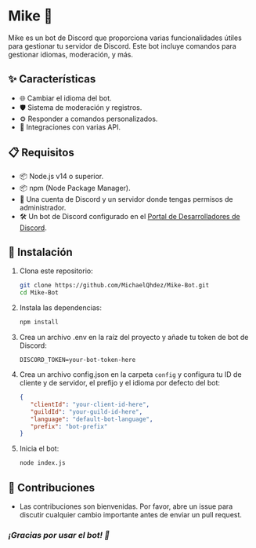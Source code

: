 # Mike 🤖

Mike es un bot de Discord que proporciona varias funcionalidades útiles para gestionar tu servidor de Discord. Este bot incluye comandos para gestionar idiomas, moderación, y más.

## ✨ Características

- 🌐 Cambiar el idioma del bot.
- 🛡️ Sistema de moderación y registros.
- ⚙️ Responder a comandos personalizados.
- 🔗 Integraciones con varias API.

## 📋 Requisitos

- 📦 Node.js v14 o superior.
- 📦 npm (Node Package Manager).
- 👤 Una cuenta de Discord y un servidor donde tengas permisos de administrador.
- 🛠️ Un bot de Discord configurado en el [Portal de Desarrolladores de Discord](https://discord.com/developers/applications).

## 🚀 Instalación

1. Clona este repositorio:
   ```bash
   git clone https://github.com/MichaelQhdez/Mike-Bot.git
   cd Mike-Bot
   ```
   
2. Instala las dependencias:
   ```bash
   npm install
   ```

3. Crea un archivo .env en la raíz del proyecto y añade tu token de bot de Discord:
   ```env
   DISCORD_TOKEN=your-bot-token-here
   ```

4. Crea un archivo config.json en la carpeta `config` y configura tu ID de cliente y de servidor, el prefijo y el idioma por defecto del bot:
   ```json
   {
      "clientId": "your-client-id-here",
      "guildId": "your-guild-id-here",
      "language": "default-bot-language",
      "prefix": "bot-prefix"
   }
   ```

5. Inicia el bot:

   ```bash
   node index.js
   ```


## 🤝 Contribuciones
- Las contribuciones son bienvenidas. Por favor, abre un issue para discutir cualquier cambio importante antes de enviar un pull request.


### *¡Gracias por usar el bot! 🎉*
